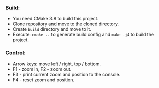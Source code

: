 ### Build:
- You need CMake 3.8 to build this project.
- Clone repository and move to the cloned directory.
- Create `build` directory and move to it.
- Execute: `cmake ..` to generate build config and `make -j4` to build the project.

### Control:
- Arrow keys: move left / right, top / bottom.
- F1 - zoom in, F2 - zoom out.
- F3 - print current zoom and position to the console.
- F4 - reset zoom and position.